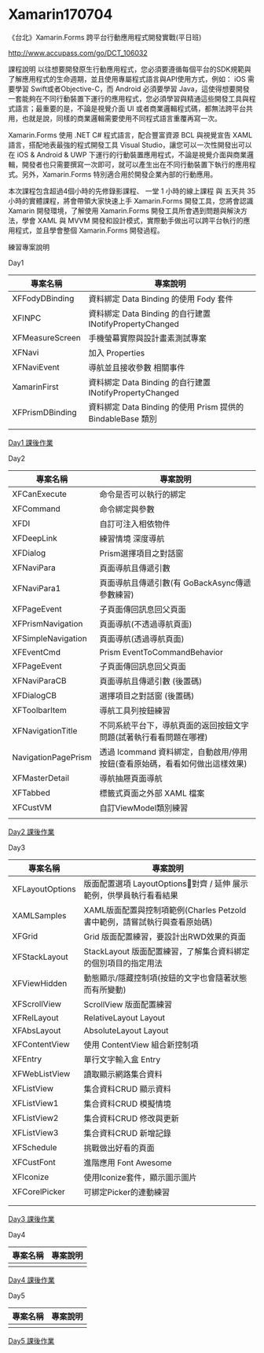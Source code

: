 # Xamarin170704
《台北》Xamarin.Forms 跨平台行動應用程式開發實戰(平日班) 

http://www.accupass.com/go/DCT_106032

 課程說明
以往想要開發原生行動應用程式，您必須要遵循每個平台的SDK規範與了解應用程式的生命週期，並且使用專屬程式語言與API使用方式，例如： iOS 需要學習 Swift或者Objective-C，而 Android 必須要學習 Java，這使得想要開發一套能夠在不同行動裝置下運行的應用程式，您必須學習與精通這些開發工具與程式語言；最重要的是，不論是視覺介面 UI 或者商業邏輯程式碼，都無法跨平台共用，也就是說，同樣的商業邏輯需要使用不同程式語言重覆再寫一次。  

Xamarin.Forms 使用 .NET C# 程式語言，配合豐富資源 BCL 與視覺宣告 XAML語言，搭配地表最強的程式開發工具 Visual Studio，讓您可以一次性開發出可以在 iOS & Android & UWP 下運行的行動裝置應用程式，不論是視覺介面與商業邏輯，開發者也只需要撰寫一次即可，就可以產生出在不同行動裝置下執行的應用程式。另外，Xamarin.Forms 特別適合用於開發企業內部的行動應用。  

本次課程包含超過4個小時的先修錄影課程、 一堂 1 小時的線上課程 與 五天共 35 小時的實體課程，將會帶領大家快速上手 Xamarin.Forms 開發工具，您將會認識 Xamarin 開發環境，了解使用 Xamarin.Forms 開發工具所會遇到問題與解決方法，學會 XAML 與 MVVM 開發和設計模式，實際動手做出可以跨平台執行的應用程式，並且學會整個 Xamarin.Forms 開發過程。

練習專案說明

Day1

|專案名稱|專案說明|
|-|-|
|XFFodyDBinding|資料綁定 Data Binding 的使用 Fody 套件|
|XFINPC|資料綁定 Data Binding 的自行建置 INotifyPropertyChanged
|XFMeasureScreen|手機螢幕實際與設計畫素測試專案
|XFNavi|加入 Properties
|XFNaviEvent|導航並且接收參數 相關事件
|XamarinFirst|資料綁定 Data Binding 的自行建置 INotifyPropertyChanged|
|XFPrismDBinding|資料綁定 Data Binding 的使用 Prism 提供的 BindableBase 類別|
|||

[Day1 課後作業](https://github.com/vulcanlee/Xamarin170704/blob/master/Homework%20Day1.md)

Day2

|專案名稱|專案說明|
|-|-|
|XFCanExecute|命令是否可以執行的綁定|
|XFCommand|命令綁定與參數|
|XFDI|自訂可注入相依物件|
|XFDeepLink|練習情境 深度導航|
|XFDialog|Prism選擇項目之對話窗|
|XFNaviPara|頁面導航且傳遞引數|
|XFNaviPara1|頁面導航且傳遞引數(有 GoBackAsync傳遞參數練習)|
|XFPageEvent|子頁面傳回訊息回父頁面|
|XFPrismNavigation|頁面導航(不透過導航頁面)|
|XFSimpleNavigation|頁面導航(透過導航頁面)|
|XFEventCmd|Prism EventToCommandBehavior|
|XFPageEvent|子頁面傳回訊息回父頁面|
|XFNaviParaCB|頁面導航且傳遞引數 (後置碼)|
|XFDialogCB|選擇項目之對話窗 (後置碼)|
|XFToolbarItem|導航工具列按鈕練習|
|XFNavigationTitle|不同系統平台下，導航頁面的返回按鈕文字問題(試著執行看看問題在哪裡)|
|NavigationPagePrism|透過 Icommand 資料綁定，自動啟用/停用按鈕(查看原始碼，看看如何做出這樣效果)|
|XFMasterDetail|導航抽屜頁面導航|
|XFTabbed|標籤式頁面之外部 XAML 檔案|
|XFCustVM|自訂ViewModel類別練習|
|||

[Day2 課後作業](https://github.com/vulcanlee/Xamarin170704/blob/master/Homework%20Day2.md)

Day3

|專案名稱|專案說明|
|-|-|
|XFLayoutOptions|版面配置選項 LayoutOptions對齊 / 延伸 展示範例，供學員執行看看結果|
|XAMLSamples|XAML版面配置與控制項範例(Charles Petzold 書中範例，請嘗試執行與查看原始碼)|
|XFGrid|Grid 版面配置練習，要設計出RWD效果的頁面|
|XFStackLayout|StackLayout 版面配置練習，了解集合資料綁定的個別項目的指定用法|
|XFViewHidden|動態顯示/隱藏控制項(按鈕的文字也會隨著狀態而有所變動)|
|XFScrollView|ScrollView 版面配置練習|
|XFRelLayout|RelativeLayout Layout|
|XFAbsLayout|AbsoluteLayout Layout|
|XFContentView|使用 ContentView 組合新控制項|
|XFEntry|單行文字輸入盒 Entry|
|XFWebListView|讀取顯示網路集合資料|
|XFListView|集合資料CRUD 顯示資料|
|XFListView1|集合資料CRUD 模擬情境|
|XFListView2|集合資料CRUD 修改與更新|
|XFListView3|集合資料CRUD 新增記錄|
|XFSchedule|挑戰做出好看的頁面|
|XFCustFont|進階應用 Font Awesome|
|XFIconize|使用Iconize套件，顯示圖示圖片|
|XFCorelPicker|可綁定Picker的連動練習|
|||
|||

[Day3 課後作業]()

Day4

|專案名稱|專案說明|
|-|-|
|||

[Day4 課後作業]()

Day5

|專案名稱|專案說明|
|-|-|
|||

[Day5 課後作業]()


